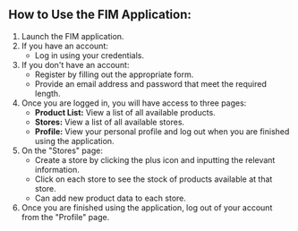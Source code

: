 ## How to Use the FIM Application:
1. Launch the FIM application.
2. If you have an account:
   * Log in using your credentials.
3. If you don't have an account:
   * Register by filling out the appropriate form.
   * Provide an email address and password that meet the required length.
4. Once you are logged in, you will have access to three pages:
   * **Product List:** View a list of all available products.
   * **Stores:** View a list of all available stores.
   * **Profile:** View your personal profile and log out when you are finished using the application.
5. On the "Stores" page:
   * Create a store by clicking the plus icon and inputting the relevant information.
   * Click on each store to see the stock of products available at that store.
   * Can add new product data to each store.
6. Once you are finished using the application, log out of your account from the "Profile" page.
